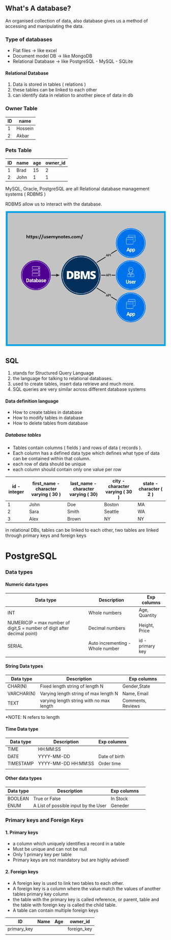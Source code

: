 

## What's A database?
An organised collection of data, also database gives us a method of accessing and manipulating the data.

### Type of databases

- Flat files -> like excel
- Document model DB -> like MongoDB
- Relational Database -> like PostgreSQL - MySQL - SQLite

#### Relational Database
1. Data is stored in tables ( relations )
2. these tables can be linked to each other
3. can identify data in relation to another piece of data in db


### Owner Table
| ID  | name    | 
| --- | ------- | 
| 1   | Hossein |
|2     | Akbar  | 

### Pets Table
| ID  | name | age | owner_id |
| --- | ---- | --- | -------- |
| 1   | Brad | 15  | 2        |
| 2   | John | 1   | 1         |


MySQL, Oracle, PostgreSQL are all Relational database management systems ( RDBMS )

RDBMS allow us to interact with the database.

![RDBMS](./assets/dbms.png)


## SQL
1. stands for Structured Query Language
2. the language for talking to relational databases.
3. used to create tables, insert data retrieve and much more.
4. SQL queries are very similar across different database systems


#### Data definition language
- How to create tables in database
- How to modify tables in database
- How to delete tables from database


##### Database tables
- Tables contain columns ( fields ) and rows of data ( records ).
- Each column has a defined data type which defines what type of data can be contained within that column.
- each row of data should be unique
- each column should contain only one value per row


| id - integer | first_name - character varying ( 30 ) | last_name - character varying ( 30) | city - character varying ( 30 ) | state - character ( 2 ) |
| ------------ | ------------------------------------- | ----------------------------------- | ------------------------------- | ----------------------- |
| 1            | John                                  | Doe                                 | Boston                          | MA                      |
| 2            | Sara                                  | Smith                               | Seattle                         | WA                      |
| 3            | Alex                                  | Brown                               | NY                              | NY                      |

in relational DBs, tables can be linked to each other, two tables are linked through primary keys and foreign keys


# PostgreSQL


### Data types

#### Numeric data types

| Data type                                                                | Description                      | Exp columns      |
| ------------------------------------------------------------------------ | -------------------------------- | ---------------- |
| INT                                                                      | Whole numbers                    | Age, Quantity    |
| NUMERIC(P = max number of digit,S = number of digit after decimal point) | Decimal numbers                  | Height, Price    |
| SERIAL                                                                   | Auto incrementing - Whole number | id - primary key |
|                                                                         |                                  |                  |

#### String Data types

| Data type  | Description                              | Exp columns  |
| ---------- | ---------------------------------------- | ------------ |
| CHAR(N)    | Fixed length string of length N          | Gender,State |
| VARCHAR(N) | Varying length string of max length N    | Name, Email  |
| TEXT       | varying length string with no max length | Comments, Reviews             |
*NOTE: N refers to length

#### Time Data type
| Data type | Description         | Exp columns   |
| --------- | ------------------- | ------------- |
| TIME      | HH:MM:SS            |               |
| DATE      | YYYY-MM-DD          | Date of birth |
| TIMESTAMP | YYYY-MM-DD HH:MM:SS | Order time    |
|           |                     |               |

#### Other data types
| Data type | Description                          | Exp columns |          |
| --------- | ------------------------------------ | ----------- | -------- |
| BOOLEAN   | True or False                                | In Stock |
| ENUM      | A List of possible input by the User | Geneder            |          |



### Primary keys and Foreign Keys
#### 1. Primary keys
- a column which uniquely identifies a record in a table
- Must be unique and can not be null
- Only 1 primary key per table
- Primary keys are not mandatory but are highly advised!

#### 2. Foreign keys
- A foreign key is used to link two tables to each other.
- A foreign key is a column where the value match the values of another tables primary key column
- the table with the primary key is called reference, or parent, table and the table with foreign key is called the child table.
- A table can contain multiple foreign keys


| ID          | Name | Age | owner_id    |
| ----------- | ---- | --- | ----------- |
| primary_key |      |     | foreign_key |
|             |      |     |             |
